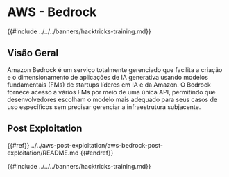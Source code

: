 # AWS - Bedrock

{{#include ../../../banners/hacktricks-training.md}}

## Visão Geral

Amazon Bedrock é um serviço totalmente gerenciado que facilita a criação e o dimensionamento de aplicações de IA generativa usando modelos fundamentais (FMs) de startups líderes em IA e da Amazon. O Bedrock fornece acesso a vários FMs por meio de uma única API, permitindo que desenvolvedores escolham o modelo mais adequado para seus casos de uso específicos sem precisar gerenciar a infraestrutura subjacente.

## Post Exploitation

{{#ref}}
../../aws-post-exploitation/aws-bedrock-post-exploitation/README.md
{{#endref}}

{{#include ../../../banners/hacktricks-training.md}}
